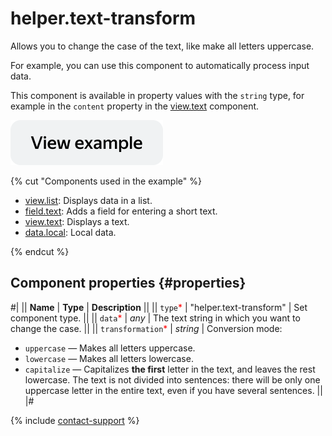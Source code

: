 # helper.text-transform

Allows you to change the case of the text, like make all letters uppercase.

For example, you can use this component to automatically process input data.

This component is available in property values with the `string` type, for example in the `content` property in the [view.text](view.text.md) component.

[![View example in the sandbox](../_images/buttons/view-example.svg)](https://ya.cc/t/c80BPobk4QG8ND)

{% cut "Components used in the example" %}

- [view.list](view.list.md): Displays data in a list.
- [field.text](field.text.md): Adds a field for entering a short text.
- [view.text](view.text.md): Displays a text.
- [data.local](../operations/work-with-data.md): Local data.

{% endcut %}


## Component properties {#properties}

#|
|| **Name** | **Type** | **Description** ||
|| `type`<span style="color: red">\*</span> | "helper.text-transform" | Set component type. ||
|| `data`<span style="color: red">\*</span> | _any_ | The text string in which you want to change the case. ||
|| `transformation`<span style="color: red">\*</span> | _string_ | Conversion mode:

- `uppercase` — Makes all letters uppercase.
- `lowercase` — Makes all letters lowercase.
- `capitalize` — Capitalizes **the first** letter in the text, and leaves the rest lowercase. The text is not divided into sentences: there will be only one uppercase letter in the entire text, even if you have several sentences.
  ||
  |#

{% include [contact-support](../_includes/contact-support.md) %}
